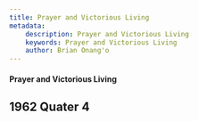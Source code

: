 ```yaml
---
title: Prayer and Victorious Living
metadata:
    description: Prayer and Victorious Living
    keywords: Prayer and Victorious Living
    author: Brian Onang'o
---
```


#### Prayer and Victorious Living

## 1962 Quater 4

